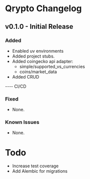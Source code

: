 # Qrypto Changelog  

## v0.1.0 - Initial Release  

### Added
- Enabled uv environments
- Added project stubs.  
- Added coingecko api adapter: 
  + simple/supported_vs_currencies
  + coins/market_data
- Added CRUD 

---- CI/CD 

### Fixed
- None.  

### Known Issues  
- None.  

# Todo
- Increase test coverage
- Add Alembic for migrations